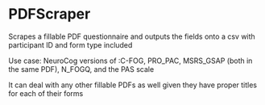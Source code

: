 # PDFScraper
Scrapes a fillable PDF questionnaire and outputs the fields onto a csv with participant ID and form type included

Use case: 
NeuroCog versions of :C-FOG, PRO_PAC, MSRS_GSAP (both in the same PDF), N_FOGQ, and the PAS scale 

It can deal with any other fillable PDFs as well given they have proper titles for each of their forms
